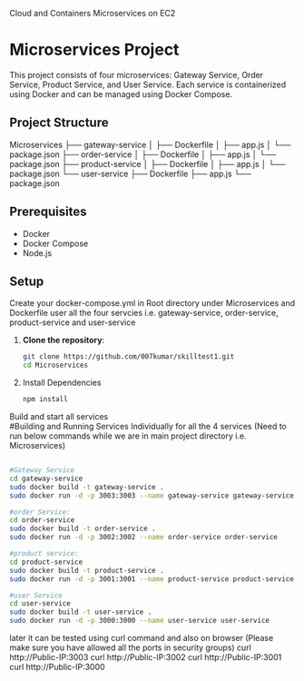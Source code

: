 
Cloud and Containers
Microservices on EC2


# Microservices Project

This project consists of four microservices: Gateway Service, Order Service, Product Service, and User Service. 
Each service is containerized using Docker and can be managed using Docker Compose.

## Project Structure

Microservices
  ├── gateway-service
  │   ├── Dockerfile
  │   ├── app.js
  │   └── package.json
  ├── order-service
  │   ├── Dockerfile
  │   ├── app.js
  │   └── package.json
  ├── product-service
  │   ├── Dockerfile
  │   ├── app.js
  │   └── package.json
  └── user-service
      ├── Dockerfile
      ├── app.js
      └── package.json

## Prerequisites

- Docker
- Docker Compose
- Node.js

## Setup

Create your docker-compose.yml in Root directory under Microservices
and Dockerfile user all the four servcies i.e. gateway-service,  order-service,  product-service and user-service

1. **Clone the repository**:
   ```bash
   git clone https://github.com/007kumar/skilltest1.git
   cd Microservices
2. Install Dependencies
   ```bash
   npm install
Build and start all services   
#Building and Running Services Individually for all the 4 services (Need to run below commands while we are in main project directory i.e. Microservices)
```bash

#Gateway Service
cd gateway-service
sudo docker build -t gateway-service .
sudo docker run -d -p 3003:3003 --name gateway-service gateway-service

#order Service:
cd order-service
sudo docker build -t order-service .
sudo docker run -d -p 3002:3002 --name order-service order-service

#product service:
cd product-service
sudo docker build -t product-service .
sudo docker run -d -p 3001:3001 --name product-service product-service

#user Service
cd user-service
sudo docker build -t user-service .
sudo docker run -d -p 3000:3000 --name user-service user-service
```

later it can be tested using curl command and also on browser (Please make sure you have allowed all the ports in security groups)
curl http://Public-IP:3003
curl http://Public-IP:3002
curl http://Public-IP:3001
curl http://Public-IP:3000












